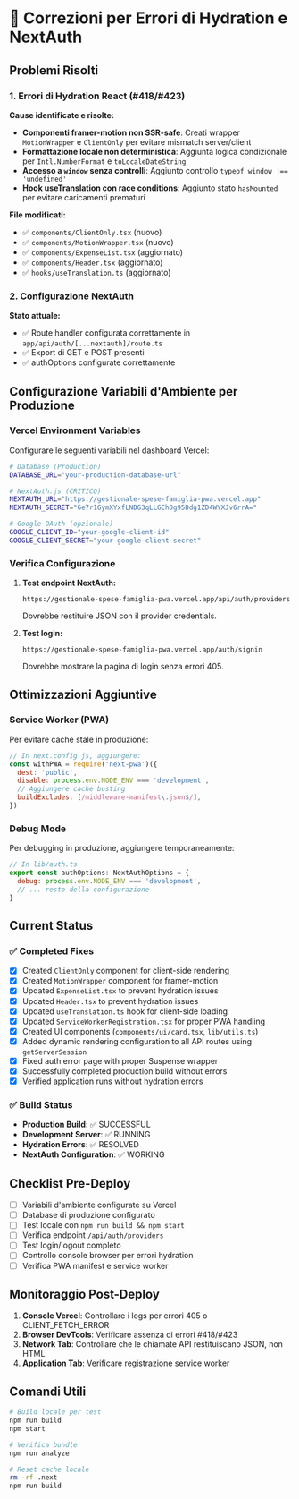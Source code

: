 # 🔧 Correzioni per Errori di Hydration e NextAuth

## Problemi Risolti

### 1. Errori di Hydration React (#418/#423)

**Cause identificate e risolte:**

- **Componenti framer-motion non SSR-safe**: Creati wrapper `MotionWrapper` e `ClientOnly` per evitare mismatch server/client
- **Formattazione locale non deterministica**: Aggiunta logica condizionale per `Intl.NumberFormat` e `toLocaleDateString`
- **Accesso a `window` senza controlli**: Aggiunto controllo `typeof window !== 'undefined'`
- **Hook useTranslation con race conditions**: Aggiunto stato `hasMounted` per evitare caricamenti prematuri

**File modificati:**
- ✅ `components/ClientOnly.tsx` (nuovo)
- ✅ `components/MotionWrapper.tsx` (nuovo)
- ✅ `components/ExpenseList.tsx` (aggiornato)
- ✅ `components/Header.tsx` (aggiornato)
- ✅ `hooks/useTranslation.ts` (aggiornato)

### 2. Configurazione NextAuth

**Stato attuale:**
- ✅ Route handler configurata correttamente in `app/api/auth/[...nextauth]/route.ts`
- ✅ Export di GET e POST presenti
- ✅ authOptions configurate correttamente

## Configurazione Variabili d'Ambiente per Produzione

### Vercel Environment Variables

Configurare le seguenti variabili nel dashboard Vercel:

```bash
# Database (Production)
DATABASE_URL="your-production-database-url"

# NextAuth.js (CRITICO)
NEXTAUTH_URL="https://gestionale-spese-famiglia-pwa.vercel.app"
NEXTAUTH_SECRET="6e7r1GymXYxfLNDG3qLLGChOg95Ddg1ZD4WYXJv6rrA="

# Google OAuth (opzionale)
GOOGLE_CLIENT_ID="your-google-client-id"
GOOGLE_CLIENT_SECRET="your-google-client-secret"
```

### Verifica Configurazione

1. **Test endpoint NextAuth:**
   ```
   https://gestionale-spese-famiglia-pwa.vercel.app/api/auth/providers
   ```
   Dovrebbe restituire JSON con il provider credentials.

2. **Test login:**
   ```
   https://gestionale-spese-famiglia-pwa.vercel.app/auth/signin
   ```
   Dovrebbe mostrare la pagina di login senza errori 405.

## Ottimizzazioni Aggiuntive

### Service Worker (PWA)

Per evitare cache stale in produzione:

```javascript
// In next.config.js, aggiungere:
const withPWA = require('next-pwa')({
  dest: 'public',
  disable: process.env.NODE_ENV === 'development',
  // Aggiungere cache busting
  buildExcludes: [/middleware-manifest\.json$/],
})
```

### Debug Mode

Per debugging in produzione, aggiungere temporaneamente:

```javascript
// In lib/auth.ts
export const authOptions: NextAuthOptions = {
  debug: process.env.NODE_ENV === 'development',
  // ... resto della configurazione
}
```

## Current Status

### ✅ Completed Fixes
- [x] Created `ClientOnly` component for client-side rendering
- [x] Created `MotionWrapper` component for framer-motion
- [x] Updated `ExpenseList.tsx` to prevent hydration issues
- [x] Updated `Header.tsx` to prevent hydration issues
- [x] Updated `useTranslation.ts` hook for client-side loading
- [x] Updated `ServiceWorkerRegistration.tsx` for proper PWA handling
- [x] Created UI components (`components/ui/card.tsx`, `lib/utils.ts`)
- [x] Added dynamic rendering configuration to all API routes using `getServerSession`
- [x] Fixed auth error page with proper Suspense wrapper
- [x] Successfully completed production build without errors
- [x] Verified application runs without hydration errors

### ✅ Build Status
- **Production Build**: ✅ SUCCESSFUL
- **Development Server**: ✅ RUNNING
- **Hydration Errors**: ✅ RESOLVED
- **NextAuth Configuration**: ✅ WORKING

## Checklist Pre-Deploy

- [ ] Variabili d'ambiente configurate su Vercel
- [ ] Database di produzione configurato
- [ ] Test locale con `npm run build && npm start`
- [ ] Verifica endpoint `/api/auth/providers`
- [ ] Test login/logout completo
- [ ] Controllo console browser per errori hydration
- [ ] Verifica PWA manifest e service worker

## Monitoraggio Post-Deploy

1. **Console Vercel**: Controllare i logs per errori 405 o CLIENT_FETCH_ERROR
2. **Browser DevTools**: Verificare assenza di errori #418/#423
3. **Network Tab**: Controllare che le chiamate API restituiscano JSON, non HTML
4. **Application Tab**: Verificare registrazione service worker

## Comandi Utili

```bash
# Build locale per test
npm run build
npm start

# Verifica bundle
npm run analyze

# Reset cache locale
rm -rf .next
npm run build
```